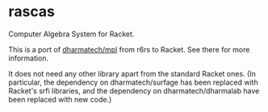 # rascas
Computer Algebra System for Racket.

This is a port of [dharmatech/mpl](https://github.com/dharmatech/mpl) from r6rs to Racket. See there for more information.

It does not need any other library apart from the standard Racket ones. (In particular, the dependency on dharmatech/surfage has been replaced with Racket's srfi libraries, and the dependency on dharmatech/dharmalab have been replaced with new code.)

